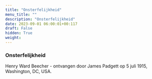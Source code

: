 ```yaml
---
title: "Onsterfelijkheid"
menu_title: ""
description: "Onsterfelijkheid"
date: 2023-09-01 06:00:01+00:117
draft: False
hidden: True
weight:
---
```

### Onsterfelijkheid

Henry Ward Beecher - ontvangen door James Padgett op 5 juli 1915, Washington, DC, USA.
